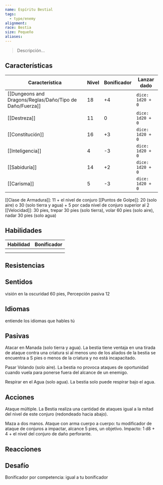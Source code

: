 ```yaml
---
name: Espíritu Bestial
tags:
  - type/enemy
alignment: 
race: Bestia
size: Pequeño
aliases:
---
```

> Descripción...
## Características
| Característica   | Nivel | Bonificador | Lanzar dado |
| ---------------- | ----- | ----------- | ----------- |
| [[Dungeons and Dragons/Reglas/Daño/Tipo de Daño/Fuerza]]       | 18     | +4           | `dice: 1d20 + 0` |
| [[Destreza]]     | 11     | 0           | `dice: 1d20 + 0`            |
| [[Constitución]] | 16     | +3           | `dice: 1d20 + 0`            |
| [[Inteligencia]] | 4     | -3           | `dice: 1d20 + 0`            |
| [[Sabiduría]]    | 14     | +2           | `dice: 1d20 + 0`            |
| [[Carisma]]      | 5     | -3           | `dice: 1d20 + 0`            |

[[Clase de Armadura]]: 11 + el nivel de conjuro
[[Puntos de Golpe]]: 20 (solo aire) o 30 (solo tierra y agua) + 5 por cada nivel de conjuro superior al 2
[[Velocidad]]: 30 pies, trepar 30 pies (solo tierra), volar 60 pies (solo aire), nadar 30 pies (solo agua)
## Habilidades
| Habilidad | Bonificador |
| --------- | ----------- |
|           |             |
|           |             |
## Resistencias

## Sentidos

visión en la oscuridad 60 pies, Percepción pasiva 12
## Idiomas

 entiende los idiomas que hables tú
## Pasivas

Atacar en Manada (solo tierra y agua).
La bestia tiene ventaja en una tirada de ataque contra una criatura si al menos uno de los aliados de la bestia se encuentra a S pies o menos de la criatura y no está incapacitado.

Pasar Volando (solo aire). 
La bestia no provoca ataques de oportunidad cuando vuela para ponerse fuera del alcance de un enemigo.

Respirar en el Agua (solo agua). 
La bestia solo puede respirar bajo el agua.
## Acciones

Ataque múltiple. 
La Bestia realiza una cantidad de ataques igual a la mitad del nivel de este conjuro (redondeado hacia abajo).

Maza a dos manos. 
Ataque con arma cuerpo a cuerpo: tu modificador de ataque de conjuros a impactar, alcance 5 pies, un objetivo. Impacto: 1 d8 + 4 + el nivel del conjuro de daño perforante.

## Reacciones

## Desafío

Bonificador por competencia: igual a tu bonificador